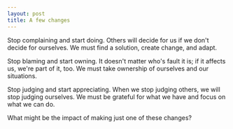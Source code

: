 ```yaml
---
layout: post
title: A few changes
---
```


Stop complaining and start doing. Others will decide for us if we don't decide for ourselves. We must find a solution, create change, and adapt.

Stop blaming and start owning. It doesn't matter who's fault it is; if it affects us, we're part of it, too. We must take ownership of ourselves and our situations.

Stop judging and start appreciating. When we stop judging others, we will stop judging ourselves. We must be grateful for what we have and focus on what we can do.

What might be the impact of making just one of these changes?

